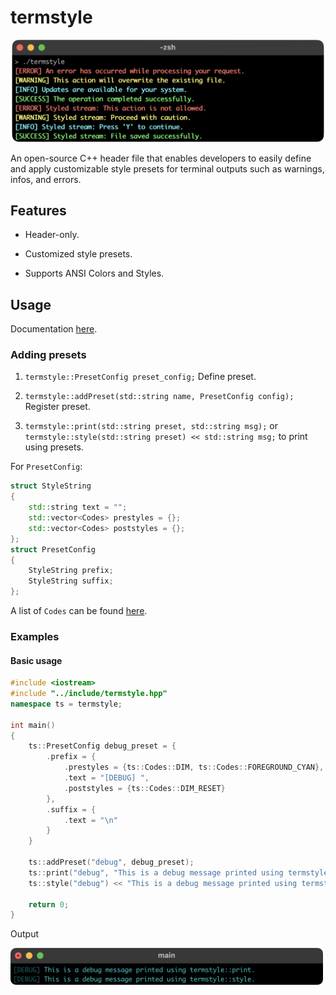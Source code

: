 # termstyle

<div align="center">

<img alt="banner" src="https://github.com/mrmagic2020/termstyle/blob/main/assets/banner.png?raw=true" width="500">

</div>

An open-source C++ header file that enables developers to easily define and apply customizable style presets for terminal outputs such as warnings, infos, and errors.

## Features

- Header-only.

- Customized style presets.

- Supports ANSI Colors and Styles.

## Usage

Documentation [here](https://mrmagic2020.github.io/termstyle/index.html).

### Adding presets

1. `termstyle::PresetConfig preset_config;` Define preset.

2. `termstyle::addPreset(std::string name, PresetConfig config);` Register preset.

3. `termstyle::print(std::string preset, std::string msg);` or `termstyle::style(std::string preset) << std::string msg;` to print using presets.

For `PresetConfig`:

```hpp
struct StyleString
{
    std::string text = "";
    std::vector<Codes> prestyles = {};
    std::vector<Codes> poststyles = {};
};
struct PresetConfig
{
    StyleString prefix;
    StyleString suffix;
};
```

A list of `Codes` can be found [here](https://mrmagic2020.github.io/termstyle/namespacetermstyle.html#a452219ccabb47a06a4046ae22252ed6c).

### Examples

#### Basic usage

```cpp
#include <iostream>
#include "../include/termstyle.hpp"
namespace ts = termstyle;

int main()
{
    ts::PresetConfig debug_preset = {
        .prefix = {
            .prestyles = {ts::Codes::DIM, ts::Codes::FOREGROUND_CYAN},
            .text = "[DEBUG] ",
            .poststyles = {ts::Codes::DIM_RESET}
        },
        .suffix = {
            .text = "\n"
        }
    }

    ts::addPreset("debug", debug_preset);
    ts::print("debug", "This is a debug message printed using termstyle::print.");
    ts::style("debug") << "This is a debug message printed using termstyle::style.";
    
    return 0;
}
```

Output

<img alt="basic-usage-output" src="https://github.com/mrmagic2020/termstyle/blob/dev-1.0.0/assets/basic-usage-output.png?raw=true" width="500">

